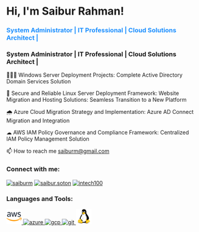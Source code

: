 
<h1 align="left">Hi, I'm Saibur Rahman!</h1>
<h3><p style="color:DodgerBlue;">System Administrator | IT Professional | Cloud Solutions Architect |</p></h3>
<h3 align="left">System Administrator | IT Professional | Cloud Solutions Architect |</h3>

👨🏻‍💻 Windows Server Deployment Projects: Complete Active Directory Domain Services Solution

🐧 Secure and Reliable Linux Server Deployment Framework: Website Migration and Hosting Solutions: Seamless Transition to a New Platform

🌧️ Azure Cloud Migration Strategy and Implementation: Azure AD Connect Migration and Integration

☁︎ AWS IAM Policy Governance and Compliance Framework: Centralized IAM Policy Management Solution

📫 How to reach me saiburm@gmail.com

<h3 align="left">Connect with me:</h3>
<p align="left">
<a href="https://linkedin.com/in/saiburm" target="blank"><img align="center" src="https://raw.githubusercontent.com/rahuldkjain/github-profile-readme-generator/master/src/images/icons/Social/linked-in-alt.svg" alt="saiburm" height="30" width="40" /></a>
<a href="https://fb.com/saibur.soton" target="blank"><img align="center" src="https://raw.githubusercontent.com/rahuldkjain/github-profile-readme-generator/master/src/images/icons/Social/facebook.svg" alt="saibur.soton" height="30" width="40" /></a>
<a href="https://www.youtube.com/c/intech100" target="blank"><img align="center" src="https://raw.githubusercontent.com/rahuldkjain/github-profile-readme-generator/master/src/images/icons/Social/youtube.svg" alt="intech100" height="30" width="40" /></a>
</p>

<h3 align="left">Languages and Tools:</h3>
<p align="left"> <a href="https://aws.amazon.com" target="_blank" rel="noreferrer"> <img src="https://raw.githubusercontent.com/devicons/devicon/master/icons/amazonwebservices/amazonwebservices-original-wordmark.svg" alt="aws" width="40" height="40"/> </a> <a href="https://azure.microsoft.com/en-in/" target="_blank" rel="noreferrer"> <img src="https://www.vectorlogo.zone/logos/microsoft_azure/microsoft_azure-icon.svg" alt="azure" width="40" height="40"/> </a> <a href="https://cloud.google.com" target="_blank" rel="noreferrer"> <img src="https://www.vectorlogo.zone/logos/google_cloud/google_cloud-icon.svg" alt="gcp" width="40" height="40"/> </a> <a href="https://git-scm.com/" target="_blank" rel="noreferrer"> <img src="https://www.vectorlogo.zone/logos/git-scm/git-scm-icon.svg" alt="git" width="40" height="40"/> </a> <a href="https://www.linux.org/" target="_blank" rel="noreferrer"> <img src="https://raw.githubusercontent.com/devicons/devicon/master/icons/linux/linux-original.svg" alt="linux" width="40" height="40"/> </a> </p>
